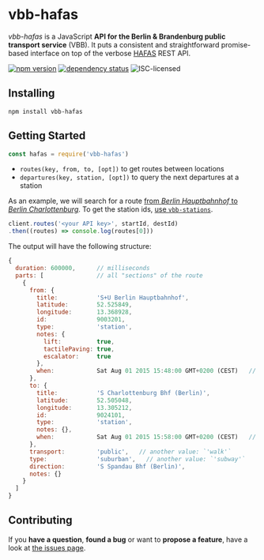 # vbb-hafas

*vbb-hafas* is a JavaScript **API for the Berlin & Brandenburg public transport service** (VBB). It puts a consistent and straightforward promise-based interface on top of the verbose [HAFAS](http://hacon.de/hafas) REST API.

[![npm version](https://img.shields.io/npm/v/vbb-hafas.svg)](https://www.npmjs.com/package/vbb-hafas)
[![dependency status](https://img.shields.io/david/derhuerst/vbb-hafas.svg)](https://david-dm.org/derhuerst/vbb-hafas)
![ISC-licensed](https://img.shields.io/github/license/derhuerst/vbb-hafas.svg)


## Installing

```shell
npm install vbb-hafas
```


## Getting Started

```javascript
const hafas = require('vbb-hafas')
```

- `routes(key, from, to, [opt])` to get routes between locations
- `departures(key, station, [opt])` to query the next departures at a station

As an example, we will search for a route [from *Berlin Hauptbahnhof* to *Berlin Charlottenburg*](https://www.google.de/maps/dir/Berlin+Hauptbahnhof,+Europaplatz,+Berlin/S+Berlin-Charlottenburg/@52.5212391,13.3287227,13z). To get the station ids, [use `vbb-stations`](https://github.com/derhuerst/vbb-stations#usage).

```javascript
client.routes('<your API key>', startId, destId)
.then((routes) => console.log(routes[0]))
```

The output will have the following structure:

```javascript
{
  duration: 600000,      // milliseconds
  parts: [               // all "sections" of the route
    {
      from: {
        title:           'S+U Berlin Hauptbahnhof',
        latitude:        52.525849,
        longitude:       13.368928,
        id:              9003201,
        type:            'station',
        notes: {
          lift:          true,
          tactilePaving: true,
          escalator:     true
        },
        when:            Sat Aug 01 2015 15:48:00 GMT+0200 (CEST)   // `Date` object
      },
      to: {
        title:           'S Charlottenburg Bhf (Berlin)',
        latitude:        52.505048,
        longitude:       13.305212,
        id:              9024101,
        type:            'station',
        notes: {},
        when:            Sat Aug 01 2015 15:58:00 GMT+0200 (CEST)   // `Date` object
      },
      transport:         'public',   // another value: `'walk'`
      type:              'suburban',   // another value: `'subway'`
      direction:         'S Spandau Bhf (Berlin)',
      notes: {}
    }
  ]
}
```


## Contributing

If you **have a question**, **found a bug** or want to **propose a feature**, have a look at [the issues page](https://github.com/derhuerst/vbb-hafas/issues).
